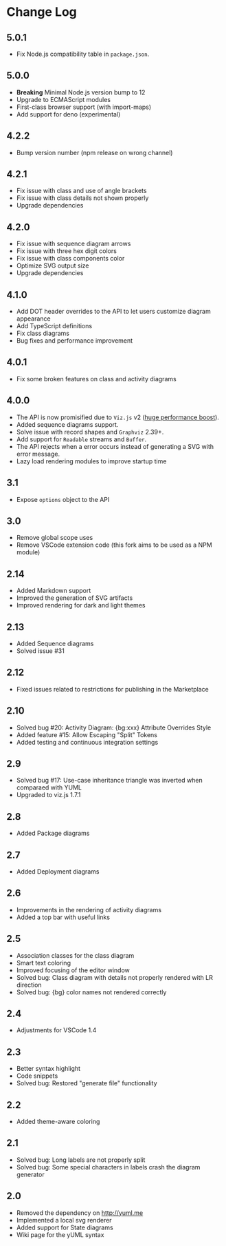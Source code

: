 # Change Log

## 5.0.1

- Fix Node.js compatibility table in `package.json`.

## 5.0.0

- **Breaking** Minimal Node.js version bump to 12
- Upgrade to ECMAScript modules
- First-class browser support (with import-maps)
- Add support for deno (experimental)

## 4.2.2

- Bump version number (npm release on wrong channel)

## 4.2.1

- Fix issue with class and use of angle brackets
- Fix issue with class details not shown properly
- Upgrade dependencies

## 4.2.0

- Fix issue with sequence diagram arrows
- Fix issue with three hex digit colors
- Fix issue with class components color
- Optimize SVG output size
- Upgrade dependencies

## 4.1.0

- Add DOT header overrides to the API to let users customize diagram appearance
- Add TypeScript definitions
- Fix class diagrams
- Bug fixes and performance improvement

## 4.0.1

- Fix some broken features on class and activity diagrams

## 4.0.0

- The API is now promisified due to `Viz.js` v2
  ([huge performance boost](https://github.com/mdaines/viz.js/issues/120#issuecomment-389281407)).
- Added sequence diagrams support.
- Solve issue with record shapes and `Graphviz` 2.39+.
- Add support for `Readable` streams and `Buffer`.
- The API rejects when a error occurs instead of generating a SVG with error
  message.
- Lazy load rendering modules to improve startup time

## 3.1

- Expose `options` object to the API

## 3.0

- Remove global scope uses
- Remove VSCode extension code (this fork aims to be used as a NPM module)

## 2.14

- Added Markdown support
- Improved the generation of SVG artifacts
- Improved rendering for dark and light themes

## 2.13

- Added Sequence diagrams
- Solved issue #31

## 2.12

- Fixed issues related to restrictions for publishing in the Marketplace

## 2.10

- Solved bug #20: Activity Diagram: {bg:xxx} Attribute Overrides Style
- Added feature #15: Allow Escaping "Split" Tokens
- Added testing and continuous integration settings

## 2.9

- Solved bug #17: Use-case inheritance triangle was inverted when comparaed with
  YUML
- Upgraded to viz.js 1.7.1

## 2.8

- Added Package diagrams

## 2.7

- Added Deployment diagrams

## 2.6

- Improvements in the rendering of activity diagrams
- Added a top bar with useful links

## 2.5

- Association classes for the class diagram
- Smart text coloring
- Improved focusing of the editor window
- Solved bug: Class diagram with details not properly rendered with LR direction
- Solved bug: {bg} color names not rendered correctly

## 2.4

- Adjustments for VSCode 1.4

## 2.3

- Better syntax highlight
- Code snippets
- Solved bug: Restored "generate file" functionality

## 2.2

- Added theme-aware coloring

## 2.1

- Solved bug: Long labels are not properly split
- Solved bug: Some special characters in labels crash the diagram generator

## 2.0

- Removed the dependency on http://yuml.me
- Implemented a local svg renderer
- Added support for State diagrams
- Wiki page for the yUML syntax
